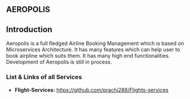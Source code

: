 ## AEROPOLIS

## Introduction

Aeropolis is a full fledged Airline Booking Management which is based on Microservices Architecture. It has many features which can help user to book airpline which suits them. It has many high end functionalities.
Development of Aeropolis is still in process.

### List & Links of all Services

- **Flight-Services:** https://github.com/prachi288/Flights-services
